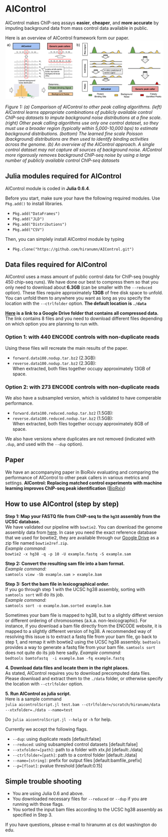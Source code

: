 # AIControl

AIControl makes ChIP-seq assays **easier**, **cheaper**, and **more accurate** by imputing background data from mass control data available in public.

Here is an overview of AIControl framework form our paper. 
![alt text](images/concept.png)

*Figure 1: (a) Comparison of AIControl to other peak calling algorithms. (left) AIControl
learns appropriate combinations of publicly available control ChIP-seq datasets to impute background
noise distributions at a fine scale. (right) Other peak calling algorithms use only one
control dataset, so they must use a broader region (typically within 5,000-10,000 bps) to estimate
background distributions. (bottom) The learned fine scale Poisson (background) distributions are
then used to identify binding activities across the genome. (b) An overview of the AIControl
approach. A single control dataset may not capture all sources of background noise. AIControl
more rigorously removes background ChIP-seq noise by using a large number of publicly available
control ChIP-seq datasets*

## Julia modules required for AIControl

AIControl module is coded in **Julia 0.6.4**.

Before you start, make sure your have the following required modules.
Use `Pkg.add()` to install libraries.
- `Pkg.add("DataFrames")`
- `Pkg.add("JLD")`
- `Pkg.add("Distributions")`
- `Pkg.add("CSV")`

Then, you can simplely install AIControl module by typing 
- `Pkg.clone("https://github.com/hiranumn/AIControl.git")`

## Data files required for AIControl
AIControl uses a mass amount of public control data for ChIP-seq (roughly 450 chip-seq runs). We have done our best to compress them so that you only need to download about **6.3GB** (can be smaller with the `--reduced` option). These files require approximately **13GB** of free disk space to unfold. You can unfold them to anywhere you want as long as you specify the location with the `--ctrlfolder` option. **The default location is `./data`**

**[Here](https://drive.google.com/open?id=1Xh6Fjah1LoRMmbaJA7_FzxYcbqmpNUPZ) is a link to a Google Drive folder that contains all compressed data.** The link contains 8 files and you need to download different files depending on which option you are planning to run with.

### Option 1: with 440 ENCODE controls with non-duplicate reads
Using these files will recreate the main results of the paper. 
- `forward.data100.nodup.tar.bz2` (2.3GB):   
- `reverse.data100.nodup.tar.bz2` (2.3GB):  
When extracted, both files together occupy approximately 13GB of space. 

### Option 2: with 273 ENCODE controls with non-duplicate reads
We also have a subsampled version, which is validated to have comperable performance. 
- `forward.data100.reduced.nodup.tar.bz2` (1.5GB):   
- `reverse.data100.reduced.nodup.tar.bz2` (1.5GB):  
When extracted, both files together occupy approximately 8GB of space. 

We also have versions where duplicates are not removed (indicated with `.dup`, and used with the `--dup` option).

## Paper
We have an accompanying paper in BioRxiv evaluating and comparing the performance of AIControl to other peak callers in various metrics and settings. **AIControl: Replacing matched control experiments with machine learning improves ChIP-seq peak identification** ([BioRxiv](https://www.biorxiv.org/content/early/2018/03/08/278762?rss=1))

## How to use AIControl (step by step)

**Step 1: Map your FASTQ file from ChIP-seq to the `hg38` assembly from the UCSC database.**  
   We have validated our pipeline with `bowtie2`. You can download the genome assembly data from [here](http://hgdownload.soe.ucsc.edu/goldenPath/hg38/bigZips/hg38.fa.gz). In case you need the exact reference database that we used for bowtie2, they are available through our [Google Drive](https://drive.google.com/open?id=1Xh6Fjah1LoRMmbaJA7_FzxYcbqmpNUPZ) as a zip file named `bowtie2ref.zip`.  
*Example command:*  
`bowtie2 -x hg38 -q -p 10 -U example.fastq -S example.sam`  
   
**Step 2: Convert the resulting sam file into a bam format.**  
*Example command:*  
`samtools view -Sb example.sam > example.bam`  
   
**Step 3: Sort the bam file in lexicographical order.**  
If you go through step 1 with the UCSC hg38 assembly, sorting with `samtools sort` will do its job.  
*Example command:*  
`samtools sort -o example.bam.sorted example.bam`  
   
Sometimes your bam file is mapped to hg38, but to a slightly differet version or different ordering of chromosomes (a.k.a. non-lexicographic). For instance, if you download a bam file directly from the ENCODE website, it is mapped to a slightly different version of hg38. A recommended way of resolving this issue is to extract a fastq file from your bam file, go back to step 1, and remap it with bowtie2 using the UCSC hg38 assembly. `bedtools` provides a way to generate a fastq file from your bam file. `samtools sort` does not quite do its job here sadly.
*Example command:*  
`bedtools bamtofastq  -i example.bam -fq example.fastq`  
   
**4. Download data files and locate them in the right places.**  
As stated, AIControl requires you to download precomputed data files. Please download and extract them to the `./data` folder, or otherwise specify the location with `--ctrlfolder` option.   

**5. Run AIControl as julia script.**  
Here is a sample command  
`julia aicontrolScript.jl test.bam --ctrlfolder=/scratch/hiranumn/data --xtxfolder=./data --name=test`

Do `julia aicontrolScript.jl --help` or `-h` for help.

Currently we accept the following flags. 

- `--dup`: using duplicate reads \[default:false\]
- `--reduced`: using subsampled control datasets \[default:false\]
- `--xtxfolder=[path]`: path to a folder with xtx.jld \[default:./data\]
- `--ctrlfolder=[path]`: path to a control folder \[default:./data\]
- `--name=[string]`: prefix for output files \[default:bamfile_prefix\]
- `--p=[float]`: pvalue threshold \[default:0.15\]

## Simple trouble shooting
- You are using Julia 0.6 and above.
- You downloaded necessary files for `--reduced` or `--dup` if you are running with those flags.
- You sorted the input bam files according to the UCSC hg38 assembly as specified in Step 3.  

If you have questions, please e-mail to hiranumn at cs dot washington do edu.

